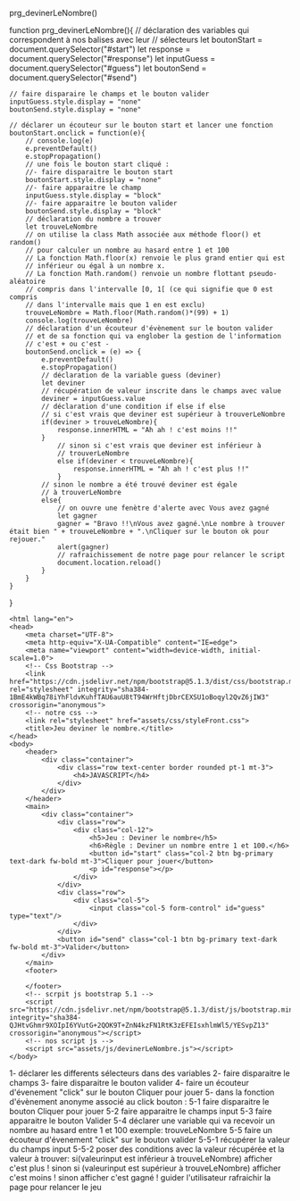 
prg_devinerLeNombre()

function prg_devinerLeNombre(){
    // déclaration des variables qui correspondent à nos balises avec leur
    // sélecteurs
    let boutonStart = document.querySelector("#start")
    let response =  document.querySelector("#response")
    let inputGuess = document.querySelector("#guess")
    let boutonSend =  document.querySelector("#send")

    // faire disparaire le champs et le bouton valider
    inputGuess.style.display = "none"
    boutonSend.style.display = "none"

    // déclarer un écouteur sur le bouton start et lancer une fonction
    boutonStart.onclick = function(e){
        // console.log(e)
        e.preventDefault()
        e.stopPropagation()
        // une fois le bouton start cliqué :
        //- faire disparaitre le bouton start
        boutonStart.style.display = "none"
        //- faire apparaitre le champ
        inputGuess.style.display = "block"
        //- faire apparaitre le bouton valider
        boutonSend.style.display = "block"
        // déclaration du nombre a trouver
        let trouveLeNombre
        // on utilise la class Math associée aux méthode floor() et random()
        // pour calculer un nombre au hasard entre 1 et 100
        // La fonction Math.floor(x) renvoie le plus grand entier qui est
        // inférieur ou égal à un nombre x.
        // La fonction Math.random() renvoie un nombre flottant pseudo-aléatoire
        // compris dans l'intervalle [0, 1[ (ce qui signifie que 0 est compris
        // dans l'intervalle mais que 1 en est exclu)
        trouveLeNombre = Math.floor(Math.random()*(99) + 1)
        console.log(trouveLeNombre)
        // déclaration d'un écouteur d'évènement sur le bouton valider
        // et de sa fonction qui va englober la gestion de l'information
        // c'est + ou c'est -
        boutonSend.onclick = (e) => {
            e.preventDefault()
            e.stopPropagation()
            // déclaration de la variable guess (deviner)
            let deviner
            // récupération de valeur inscrite dans le champs avec value
            deviner = inputGuess.value 
            // déclaration d'une condition if else if else
            // si c'est vrais que deviner est supérieur à trouverLeNombre
            if(deviner > trouveLeNombre){
                response.innerHTML = "Ah ah ! c'est moins !!"
            }
                // sinon si c'est vrais que deviner est inférieur à
                // trouverLeNombre
                else if(deviner < trouveLeNombre){
                    response.innerHTML = "Ah ah ! c'est plus !!"
                }
            // sinon le nombre a été trouvé deviner est égale 
            // à trouverLeNombre
            else{
                // on ouvre une fenètre d'alerte avec Vous avez gagné
                let gagner
                gagner = "Bravo !!\nVous avez gagné.\nLe nombre à trouver était bien " + trouveLeNombre + ".\nCliquer sur le bouton ok pour rejouer."
                alert(gagner)
                // rafraichissement de notre page pour relancer le script
                document.location.reload()
            }
        }
    }
}

<!DOCTYPE html>
    <html lang="en">
    <head>
        <meta charset="UTF-8">
        <meta http-equiv="X-UA-Compatible" content="IE=edge">
        <meta name="viewport" content="width=device-width, initial-scale=1.0">
        <!-- Css Bootstrap -->
        <link href="https://cdn.jsdelivr.net/npm/bootstrap@5.1.3/dist/css/bootstrap.min.css" rel="stylesheet" integrity="sha384-1BmE4kWBq78iYhFldvKuhfTAU6auU8tT94WrHftjDbrCEXSU1oBoqyl2QvZ6jIW3" crossorigin="anonymous">
        <!-- notre css -->
        <link rel="stylesheet" href="assets/css/styleFront.css">
        <title>Jeu deviner le nombre.</title>
    </head>
    <body>
        <header>
            <div class="container">
                <div class="row text-center border rounded pt-1 mt-3">
                    <h4>JAVASCRIPT</h4>
                </div>
            </div>
        </header>
        <main>
            <div class="container">
                <div class="row">
                    <div class="col-12">
                        <h5>Jeu : Deviner le nombre</h5>
                        <h6>Règle : Deviner un nombre entre 1 et 100.</h6>
                        <button id="start" class="col-2 btn bg-primary text-dark fw-bold mt-3">Cliquer pour jouer</button>
                        <p id="response"></p>
                    </div>
                </div>
                <div class="row">
                    <div class="col-5">
                        <input class="col-5 form-control" id="guess" type="text"/>
                    </div>
                </div>    
                <button id="send" class="col-1 btn bg-primary text-dark fw-bold mt-3">Valider</button>
            </div>
        </main>
        <footer>

        </footer>
        <!-- scrpit js bootstrap 5.1 -->
        <script src="https://cdn.jsdelivr.net/npm/bootstrap@5.1.3/dist/js/bootstrap.min.js" integrity="sha384-QJHtvGhmr9XOIpI6YVutG+2QOK9T+ZnN4kzFN1RtK3zEFEIsxhlmWl5/YESvpZ13" crossorigin="anonymous"></script>
        <!-- nos script js -->
        <script src="assets/js/devinerLeNombre.js"></script>
    </body>
</html>

1- déclarer les differents sélecteurs dans des variables
2- faire disparaitre le champs
3- faire disparaitre le bouton valider
4- faire un écouteur d'évenement "click" sur le bouton Cliquer pour jouer
    5- dans la fonction d'évènement anonyme associé au click bouton :
        5-1 faire disparaitre le bouton Cliquer pour jouer
        5-2 faire apparaitre le champs input
        5-3 faire apparaitre le bouton Valider
        5-4 déclarer une variable qui va recevoir un nombre au hasard entre 1 et 100 exemple: trouveLeNombre
        5-5 faire un écouteur d'évenement "click" sur le bouton valider
            5-5-1 récupérer la valeur du champs input
            5-5-2 poser des conditions avec la valeur récupérée et la valeur à trouver:
                si(valeurinput est inférieur à trouveLeNombre) 
                    afficher c'est plus !
                    sinon si (valeurinput est supérieur à trouveLeNombre)
                        afficher c'est moins !
                sinon 
                    afficher c'est gagné !
                    guider l'utilisateur
                    rafraichir la page pour relancer le jeu